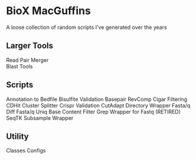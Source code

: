 # BioX MacGuffins

A loose collection of random scripts I've generated over the years

## Larger Tools

Read Pair Merger  
Blast Tools

## Scripts

Annotation to Bedfile
Bisulfite Validation
Basepair RevComp
Cigar Filtering
CDHit Cluster Splitter
Crispr Validation
CutAdapt Directory Wrapper
Fasta/q Diff
Fasta/q Uniq
Base Content Filter
Grep Wrapper for Fastq (RETIRED)
SeqTK Subsample Wrapper

## Utility

Classes
Configs
